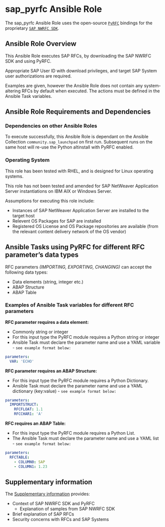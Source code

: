 # sap_pyrfc Ansible Role

The sap_pyrfc Ansible Role uses the open-source [`PyRFC`](https://github.com/SAP/PyRFC) bindings for the proprietary [`SAP NWRFC SDK`](https://support.sap.com/en/product/connectors/nwrfcsdk.html).

## Ansible Role Overview

This Ansible Role executes SAP RFCs, by downloading the SAP NWRFC SDK and using PyRFC.

Appropriate SAP User ID with download privileges, and target SAP System user authorizations are required.

Examples are given, however the Ansible Role does not contain any system-altering RFCs by default when executed. The actions must be defined in the Ansible Task variables.

## Ansible Role Requirements and Dependencies

### Dependencies on other Ansible Roles

To execute successfully, this Ansible Role is dependant on the Ansible Collection `community.sap_launchpad` on first run. Subsequent runs on the same host will re-use the Python altinstall with PyRFC enabled.

### Operating System

This role has been tested with RHEL, and is designed for Linux operating systems.

This role has not been tested and amended for SAP NetWeaver Application Server instantiations on IBM AIX or Windows Server.

Assumptions for executing this role include:
- Instances of SAP NetWeaver Application Server are installed to the target host
- Relevent OS Packages for SAP are installed
- Registered OS License and OS Package repositories are available (from the relevant content delivery network of the OS vendor)

## Ansible Tasks using PyRFC for different RFC parameter’s data types

RFC parameters _(IMPORTING, EXPORTING, CHANGING)_ can accept the following data types:
- Data elements (string, integer etc.)
- ABAP Structure
- ABAP Table

### Examples of Ansible Task variables for different RFC parameters

**RFC parameter requires a data element:**
- Commonly string or integer
- For this input type the PyRFC module requires a Python string or integer
- Ansible Task must declare the parameter name and use a YAML variable - `see example format below:`
```yaml
parameters:
  VAR: 'ECHO'
```

**RFC parameter requires an ABAP Structure:**
- For this input type the PyRFC module requires a Python Dictionary.
- Ansible Task must declare the parameter name and use a YAML dictionary (key:value) - `see example format below:`
```yaml
parameters:
  IMPORTSTRUCT:
    RFCFLOAT: 1.1
    RFCCHAR1: 'A'
```

**RFC requires an ABAP Table:**
- For this input type the PyRFC module requires a Python List.
- The Ansible Task must declare the parameter name and use a YAML list - `see example format below:`
```yaml
parameters:
  RFCTABLE:
    - COLUMN0: SAP
    - COLUMN1: 1.23
```

## Supplementary information

The [Supplementary information](./SUPPLEMENTARY.md) provides:
- Context of SAP NWRFC SDK and PyRFC
  - Explanation of samples from SAP NWRFC SDK
- Brief explanation of SAP RFCs
- Security concerns with RFCs and SAP Systems

